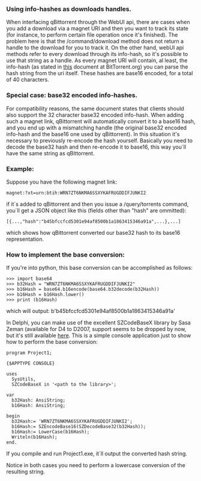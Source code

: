 ### Using info-hashes as downloads handles.

When interfacing qBittorrent through the WebUI api, there are cases when you add a download via a magnet URI and then you want to track its state (for instance, to perform certain file operation once it's finished). The problem here is that the /command/download method does not return a handle to the download for you to track it. On the other hand, webUI api methods refer to every download through its info-hash, so it's possible to use that string as a handle. As every magnet URI will contain, al least, the info-hash (as stated in [this](http://www.bittorrent.org/beps/bep_0009.html) document at BitTorrent.org) you can parse the hash string from the uri itself. These hashes are base16 encoded, for a total of 40 characters.  

### Special case: base32 encoded info-hashes.

For compatibility reasons, the same document states that clients should also support the 32 character base32 encoded info-hash. When adding such a magnet link, qBittorrent will automatically convert it to a base16 hash, and you end up with a mismatching handle (the original base32 encoded info-hash and the base16 one used by qBittorrent). In this situation it's necessary to previously re-encode the hash yourself. Basically you need to decode the base32 hash and then re-encode it to base16, this way you´ll have the same string as qBittorrent.

### Example:
Suppose you have the following magnet link:

    magnet:?xt=urn:btih:WRN7ZT6NKMA6SSXYKAFRUGDDIFJUNKI2

if it´s added to qBittorrent and then you issue a /query/torrents command, you´ll get a JSON object like this (fields other than "hash" are ommitted):
  
    [{...,"hash":"b45bfccfcd5301e94af8500b1a1863415346a91a",...},...]

which shows how qBittorrent converted our base32 hash to its base16 representation.

### How to implement the base conversion:

If you're into python, this base conversion can be accomplished as follows:
    
    >>> import base64
    >>> b32Hash = "WRN7ZT6NKMA6SSXYKAFRUGDDIFJUNKI2"
    >>> b16Hash = base64.b16encode(base64.b32decode(b32Hash))
    >>> b16Hash = b16Hash.lower()
    >>> print (b16Hash)

which will output: b'b45bfccfcd5301e94af8500b1a1863415346a91a'

In Delphi, you can make use of the excellent SZCodeBaseX library by Sasa Zeman (available for D4 to D2007, support seems to be dropped by now, but it's still available [here](http://www.torry.net/vcl/internet/coding/SZCodeBaseX.zip). This is a simple console application just to show how to perform the base conversion:

    program Project1;

    {$APPTYPE CONSOLE}

    uses
      SysUtils,
      SZCodeBaseX in '<path to the library>';

    var
      b32Hash: AnsiString;
      b16Hash: AnsiString;

    begin
      b32Hash:= 'WRN7ZT6NKMA6SSXYKAFRUGDDIFJUNKI2';
      b16Hash:= SZEncodeBase16(SZDecodeBase32(b32Hash));
      b16Hash:= LowerCase(b16Hash);
      Writeln(b16Hash);
    end.

If you compile and run Project1.exe, it´ll output the converted hash string.

Notice in both cases you need to perform a lowercase conversion of the resulting string.